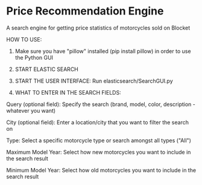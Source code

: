 # Price Recommendation Engine
A search engine for getting price statistics of motorcycles sold on Blocket


HOW TO USE:

1. Make sure you have "pillow" installed (pip install pillow) in order to use the Python GUI

2. START ELASTIC SEARCH

3. START THE USER INTERFACE:
Run elasticsearch/SearchGUI.py

4. WHAT TO ENTER IN THE SEARCH FIELDS:

Query (optional field): Specify the search (brand, model, color, description - whatever you want)

City (optional field): Enter a location/city that you want to filter the search on

Type: Select a specific motorcycle type or search amongst all types ("All")

Maximum Model Year: Select how new motorcycles you want to include in the search result

Minimum Model Year: Select how old motorcycles you want to include in the search result
